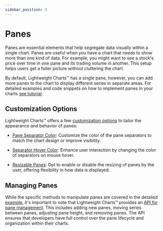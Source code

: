 ```yaml
---
sidebar_position: 3
---
```


# Panes

Panes are essential elements that help segregate data visually within a single chart.
Panes are useful when you have a chart that needs to show more than one kind of data. For example, you might want to see a stock's price over time in one pane and its trading volume in another. This setup helps users get a fuller picture without cluttering the chart.

By default, Lightweight Charts™ has a single pane, however, you can add more panes to the chart to display different series in separate areas. For detailed examples and code snippets on how to implement panes in your charts [see tutorial](/tutorials/how_to/panes).

## Customization Options

Lightweight Charts™ offers a few [customization options](/api/interfaces/LayoutPanesOptions.md) to tailor the appearance and behavior of panes:

- [Pane Separator Color](/api/interfaces/LayoutPanesOptions.md#separatorcolor): Customize the color of the pane separators to match the chart design or improve visibility.

- [Separator Hover Color](/api/interfaces/LayoutPanesOptions.md#separatorhovercolor): Enhance user interaction by changing the color of separators on mouse hover.

- [Resizable Panes](/api/interfaces/LayoutPanesOptions.md#enableresize): Opt to enable or disable the resizing of panes by the user, offering flexibility in how data is displayed.

## Managing Panes

While the specific methods to manipulate panes are covered in the detailed [example](/tutorials/how_to/panes), it's important to note that Lightweight Charts™ provides an [API for pane management](/api/interfaces/IPaneApi.md). This includes adding new panes, moving series between panes, adjusting pane height, and removing panes. The API ensures that developers have full control over the pane lifecycle and organization within their charts.
